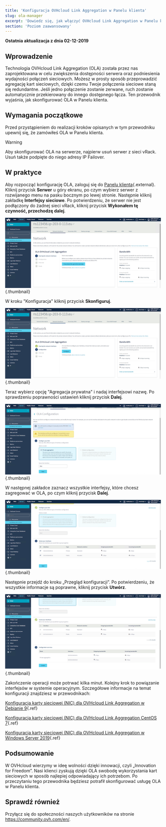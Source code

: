 ```yaml
---
title: 'Konfiguracja OVHcloud Link Aggregation w Panelu klienta'
slug: ola-manager
excerpt: 'Dowiedz się, jak włączyć OVHcloud Link Aggregation w Panelu klienta'
section: 'Poziom zaawansowany'
---
```


**Ostatnia aktualizacja z dnia 02-12-2019**

## Wprowadzenie

Technologia OVHcloud Link Aggregation (OLA) została przez nas zaprojektowana w celu zwiększenia dostępności serwera oraz podniesienia wydajności połączeń sieciowych. Możesz w prosty sposób przeprowadzić agregację kart sieciowych, dzięki czemu Twoje połączenia sieciowe staną się redundantne. Jeśli jedno połączenie zostanie zerwane, ruch zostanie automatycznie przekierowany do innego dostępnego łącza. Ten przewodnik wyjaśnia, jak skonfigurować OLA w Panelu klienta.

## Wymagania początkowe

Przed przystąpieniem do realizacji kroków opisanych w tym przewodniku upewnij się, że zamówiłeś OLA w Panelu klienta.

> [!warning]
>
> Aby skonfigurować OLA na serwerze, najpierw usuń serwer z sieci vRack. Usuń także podpięte do niego adresy IP Failover.
>

## W praktyce

Aby rozpocząć konfigurację OLA, zaloguj się do [Panelu klienta](https://www.ovh.com/manager/){.external}. Kliknij przycisk **Serwer** u góry ekranu, po czym wybierz serwer z rozwijanego menu na pasku bocznym po lewej stronie. Następnie kliknij zakładkę **Interfejsy sieciowe**. Po potwierdzeniu, że serwer nie jest podłączony do żadnej sieci vRack, kliknij przycisk **Wykonałem tę czynność, przechodzę dalej**. 

![Interfejsy sieciowe](images/network_interfaces.png){.thumbnail}

W kroku "Konfiguracja" kliknij przycisk **Skonfiguruj**.

![Konfiguracja](images/configure.png){.thumbnail}

Teraz wybierz opcję "Agregacja prywatna" i nadaj interfejsowi nazwę. Po sprawdzeniu poprawności ustawień kliknij przycisk **Dalej**.

![Agregacja prywatna](images/private_aggregation.png){.thumbnail}

W następnej zakładce zaznacz wszystkie interfejsy, które chcesz zagregować w OLA, po czym kliknij przycisk **Dalej**.

![Wybór interfejsu](images/interface_select.png){.thumbnail}

Następnie przejdź do kroku „Przegląd konfiguracji”. Po potwierdzeniu, że wszystkie informacje są poprawne, kliknij przycisk **Utwórz**.

![przegląd konfiguracji](images/overview.png){.thumbnail}

Zakończenie operacji może potrwać kilka minut. Kolejny krok to powiązanie interfejsów w systemie operacyjnym. Szczegółowe informacje na temat konfiguracji znajdziesz w przewodnikach:

[Konfiguracja karty sieciowej (NIC) dla OVHcloud Link Aggregation w Debianie 9](https://docs.ovh.com/pl/dedicated/ola-debian9/){.ref}

[Konfiguracja karty sieciowej (NIC) dla OVHcloud Link Aggregation CentOS 7](https://docs.ovh.com/pl/dedicated/ola-centos7/){.ref}

[Konfiguracja karty sieciowej (NIC) dla OVHcloud Link Aggregation w Windows Server 2019](https://docs.ovh.com/pl/dedicated/ola-w2k19/){.ref}

## Podsumowanie

W OVHcloud wierzymy w ideę wolności dzięki innowacji, czyli „Innovation for Freedom”. Nasi klienci zyskują dzięki OLA swobodę wykorzystania kart sieciowych w sposób najlepiej odpowiadający ich potrzebom. Po przeczytaniu tego przewodnika będziesz potrafił skonfigurować usługę OLA w Panelu klienta. 

## Sprawdź również

Przyłącz się do społeczności naszych użytkowników na stronie <https://community.ovh.com/en/>.
